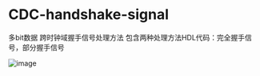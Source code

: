 # CDC-handshake-signal
多bit数据 跨时钟域握手信号处理方法
包含两种处理方法HDL代码：完全握手信号，部分握手信号


![image](https://user-images.githubusercontent.com/72872077/193496567-263ce0ec-cd8e-4297-b80d-e8b27692bcde.png)

